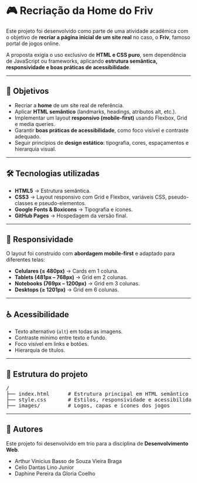 <h1>🎮 Recriação da Home do Friv</h1>

<p>Este projeto foi desenvolvido como parte de uma atividade acadêmica com o objetivo de <strong>recriar a página inicial de um site real</strong> no caso, o <strong>Friv</strong>, famoso portal de jogos online.</p>

<p>A proposta exigia o uso exclusivo de <strong>HTML e CSS puro</strong>, sem dependência de JavaScript ou frameworks, aplicando <strong>estrutura semântica, responsividade e boas práticas de acessibilidade</strong>.</p>

<hr>

<h2>📌 Objetivos</h2>
<ul>
  <li>Recriar a <strong>home</strong> de um site real de referência.</li>
  <li>Aplicar <strong>HTML semântico</strong> (landmarks, headings, atributos alt, etc.).</li>
  <li>Implementar um layout <strong>responsivo (mobile-first)</strong> usando Flexbox, Grid e media queries.</li>
  <li>Garantir <strong>boas práticas de acessibilidade</strong>, como foco visível e contraste adequado.</li>
  <li>Seguir princípios de <strong>design estático</strong>: tipografia, cores, espaçamentos e hierarquia visual.</li>
</ul>

<hr>

<h2>🛠️ Tecnologias utilizadas</h2>
<ul>
  <li><strong>HTML5</strong> → Estrutura semântica.</li>
  <li><strong>CSS3</strong> → Layout responsivo com Grid e Flexbox, variáveis CSS, pseudo-classes e pseudo-elementos.</li>
  <li><strong>Google Fonts & Boxicons</strong> → Tipografia e ícones.</li>
  <li><strong>GitHub Pages</strong> → Hospedagem da versão final.</li>
</ul>

<hr>

<h2>📱 Responsividade</h2>
<p>O layout foi construído com <strong>abordagem mobile-first</strong> e adaptado para diferentes telas:</p>
<ul>
  <li><strong>Celulares (≤ 480px)</strong> → Cards em 1 coluna.</li>
  <li><strong>Tablets (481px – 768px)</strong> → Grid em 2 colunas.</li>
  <li><strong>Notebooks (769px – 1200px)</strong> → Grid em 3 colunas.</li>
  <li><strong>Desktops (≥ 1201px)</strong> → Grid em 6 colunas.</li>
</ul>

<hr>

<h2>♿ Acessibilidade</h2>
<ul>
  <li>Texto alternativo (<code>alt</code>) em todas as imagens.</li>
  <li>Contraste mínimo entre texto e fundo.</li>
  <li>Foco visível em links e botões.</li>
  <li>Hierarquia de títulos.</li>
</ul>

<hr>

<h2>📂 Estrutura do projeto</h2>
<pre>
/
├── index.html      # Estrutura principal em HTML semântico
├── style.css       # Estilos, responsividade e acessibilidade
├── images/         # Logos, capas e ícones dos jogos
</pre>

<hr>

<h2>👥 Autores</h2>
<p>Este projeto foi desenvolvido em trio para a disciplina de <strong>Desenvolvimento Web</strong>.</p>
<ul>
  <li>Arthur Vinicius Basso de Souza Vieira Braga</li>
  <li>Celio Dantas Lino Junior</li>
  <li>Daphine Pereira da Gloria Coelho</li>
</ul>
